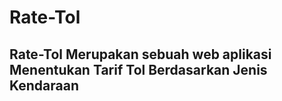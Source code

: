 # Rate-Tol
## Rate-Tol Merupakan sebuah web aplikasi Menentukan Tarif Tol Berdasarkan Jenis Kendaraan
## 
